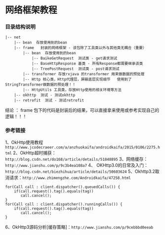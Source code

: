 # 网络框架教程

### 目录结构说明
```
|-- net
    |-- bean  存放使用到的bean
    |-- frame   封装的网络框架 - 该包除了工具类以外与其他类无耦合（重要）
        |-- bean  存放使用到的bean
            |-- BaikeGetRequest  测试类 - get请求测试
            |-- BaseHttpResponse 基类 - 所有Response都需要继承该类
            |-- TreePostRequest  测试类 - post请求测试
        |-- transformer 存放rxjava 的transformer 用来做数据的预处理
        |-- Http 核心类，Http代理层，屏蔽底层实现细节   使用到了StringTransformer做数据的预处理！！
        |-- HttpUtils 工具类，存放Http使用的相关环境等方法
    |-- okhttp  测试 - 测试okhttp
    |-- retrofit  测试 - 测试retrofit
 ```
 
 结论 ： frame 包下的代码是封装后的结果，可以直接拿来使用或参考实现自己的逻辑！！！
 
### 参考链接
1、OkHttp使用教程`http://www.jcodecraeer.com/a/anzhuokaifa/androidkaifa/2015/0106/2275.html`
2、OkHttp超时捕获：`http://blog.csdn.net/do168/article/details/51848895`
3、网络缓存：`http://www.jianshu.com/p/9c3b4ea108a7`
4、 OKHttp3.0的日常及入门：`http://blog.csdn.net/biezhihua/article/details/50603624`
5、Okhttp3.2取消请求：`http://www.zhimengzhe.com/Androidkaifa/47258.html`
```
for(Call call : client.dispatcher().queuedCalls()) {
    if(call.request().tag().equals(tag))
       call.cancel();
}
for(Call call : client.dispatcher().runningCalls()) {
    if(call.request().tag().equals(tag))
       call.cancel();
}
```
6、OkHttp3源码分析[缓存策略]：`http://www.jianshu.com/p/9cebbbd0eeab`
